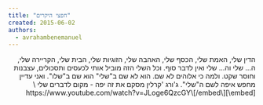 ```yaml
---
title: "חפצי היקרים"
created: 2015-06-02
authors: 
  - avrahambenemanuel
---
```

<div dir="rtl">
הדין שלי, האמת שלי, הכסף שלי, האהבה שלי, הזוגיות שלי, הבית שלי, הקריירה שלי, ה... שלי וה... שלי ואין לדבר סוף. וכל השלי הזה מוביל אותי לכעסים ותסכולים, עצבנות וחוסר שקט. ולמה כי אלוהים לא שם. הוא לא שם ב"שלי" הוא שם ב"שלו". ואני עדיין מחפש איפה לשם ה"שלי". ג'ורג 'קרלין מסקם את זה יפה - מקום לדברים שלי \[embed\]https://www.youtube.com/watch?v=JLoge6QzcGY\[/embed\]
</div>